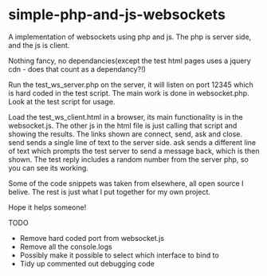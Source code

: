 # simple-php-and-js-websockets
A implementation of websockets using php and js. The php is server side, and the js is client.

Nothing fancy, no dependancies(except the test html pages uses a jquery cdn - does that count as a dependancy?!) 

Run the test_ws_server.php on the server, it will listen on port 12345 which is hard coded in the test script. The main work is 
done in websocket.php. Look at the test script for usage.

Load the test_ws_client.html in a browser, its main functionality is in the websocket.js. The other js in the html file is just
calling that script and showing the results. The links shown are connect, send, ask and close. send sends a single line of text
to the server side. ask sends a different line of text which prompts the test server to send a message back, which is then shown.
The test reply includes a random number from the server php, so you can see its working.

Some of the code snippets was taken from elsewhere, all open source I belive. The rest is just what I put together for my own
project. 

Hope it helps someone!

TODO
- Remove hard coded port from websocket.js
- Remove all the console.logs
- Possibly make it possible to select which interface to bind to
- Tidy up commented out debugging code
